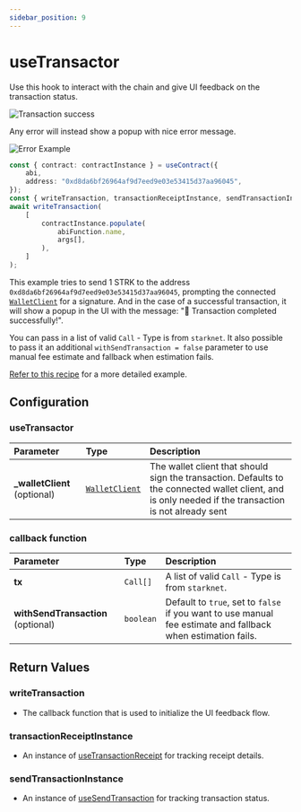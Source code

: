 ```yaml
---
sidebar_position: 9
---
```


# useTransactor

Use this hook to interact with the chain and give UI feedback on the transaction status.

![Transaction success](/img/transactorSuccess.gif)

Any error will instead show a popup with nice error message.

![Error Example](/img/transactorFail.gif)

```ts
const { contract: contractInstance } = useContract({
    abi,
    address: "0xd8da6bf26964af9d7eed9e03e53415d37aa96045",
});
const { writeTransaction, transactionReceiptInstance, sendTransactionInstance } = useTransactor();
await writeTransaction(
    [
        contractInstance.populate(
            abiFunction.name,
            args[],
        ),
    ]
);
```

This example tries to send 1 STRK to the address `0xd8da6bf26964af9d7eed9e03e53415d37aa96045`, prompting the connected [`WalletClient`](https://starknetjs.com/docs/API/classes/AccountInterface/) for a signature. And in the case of a successful transaction, it will show a popup in the UI with the message: "🎉 Transaction completed successfully!".

You can pass in a list of valid `Call` - Type is from `starknet`. It also possible to pass it an additional `withSendTransaction = false` parameter to use manual fee estimate and fallback when estimation fails.

[Refer to this recipe](/recipes/WriteToContractWriteAsyncButton) for a more detailed example.

## Configuration

### useTransactor

| Parameter                     | Type                                                                        | Description                                                                                                                                            |
| :---------------------------- | :-------------------------------------------------------------------------- | :----------------------------------------------------------------------------------------------------------------------------------------------------- |
| **\_walletClient** (optional) | [`WalletClient`](https://starknetjs.com/docs/API/classes/AccountInterface/) | The wallet client that should sign the transaction. Defaults to the connected wallet client, and is only needed if the transaction is not already sent |

### callback function

| Parameter                          | Type      | Description                                                                                                  |
| :--------------------------------- | :-------- | :----------------------------------------------------------------------------------------------------------- |
| **tx**                             | `Call[]`  | A list of valid `Call` - Type is from `starknet`.                                                            |
| **withSendTransaction** (optional) | `boolean` | Default to `true`, set to `false` if you want to use manual fee estimate and fallback when estimation fails. |

## Return Values

### writeTransaction

- The callback function that is used to initialize the UI feedback flow.

### transactionReceiptInstance

- An instance of [useTransactionReceipt](https://www.starknet-react.com/docs/hooks/use-transaction-receipt#usetransactionreceipt) for tracking receipt details.

### sendTransactionInstance

- An instance of [useSendTransaction](https://www.starknet-react.com/docs/hooks/use-send-transaction#usesendtransaction) for tracking transaction status.
